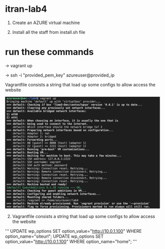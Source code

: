 # itran-lab4

1. Create an AZURE virtual machine

2. Install all the staff from install.sh file

# run these commands

-> vagrant up

-> ssh -i "provided_pem_key" azureuser@provided_ip

Vagrantfile consists a string that load up some configs to allow access the website

![vagrant up](img/1.png)

2. Vagrantfile consists a string that load up some configs to allow access the website

'''
UPDATE wp_options SET option_value="http://10.0.1.100" WHERE option_name="siteurl";
UPDATE wp_options SET option_value="http://10.0.1.100" WHERE option_name="home";
'''